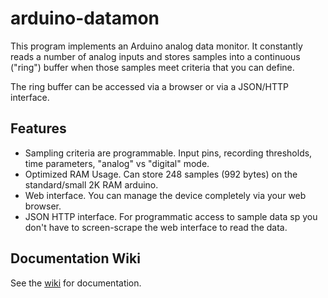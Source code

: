 # arduino-datamon
This program implements an Arduino analog data monitor. It constantly reads a number of analog inputs and stores samples into a continuous ("ring") buffer when those samples meet criteria that you can define.

The ring buffer can be accessed via a browser or via a JSON/HTTP interface.

## Features
* Sampling criteria are programmable. Input pins, recording thresholds, time parameters, "analog" vs "digital" mode.
* Optimized RAM Usage. Can store 248 samples (992 bytes) on the standard/small 2K RAM arduino.
* Web interface. You can manage the device completely via your web browser.
* JSON HTTP interface. For programmatic access to sample data sp you don't have to screen-scrape the web interface to read the data.

## Documentation Wiki
See the [wiki](https://github.com/outofmbufs/arduino-datamon/wiki) for documentation.

